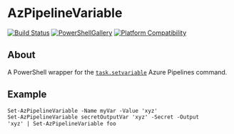 # AzPipelineVariable

[![Build Status](https://dev.azure.com/william-ellis/AzPipelineVariable/_apis/build/status/william-ellis.AzPipelineVariable?branchName=main)](https://dev.azure.com/william-ellis/AzPipelineVariable/_build/latest?definitionId=1&branchName=main)
[![PowerShellGallery](https://img.shields.io/powershellgallery/v/AzPipelineVariable?label=PowerShellGallery)](https://www.powershellgallery.com/packages/AzPipelineVariable)
[![Platform Compatibility](https://img.shields.io/powershellgallery/p/AzPipelineVariable)](https://www.powershellgallery.com/packages/AzPipelineVariable)

## About

A PowerShell wrapper for the [`task.setvariable`](https://learn.microsoft.com/en-us/azure/devops/pipelines/process/set-variables-scripts) Azure Pipelines command.

## Example

```ps
Set-AzPipelineVariable -Name myVar -Value 'xyz'
Set-AzPipelineVariable secretOutputVar 'xyz' -Secret -Output
'xyz' | Set-AzPipelineVariable foo
```
